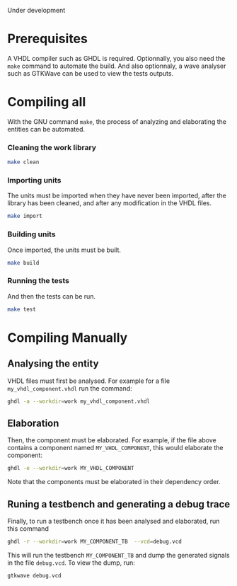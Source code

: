 Under development

# Prerequisites
A VHDL compiler such as GHDL is required. Optionnally, you also need the `make` command to automate the build. And also optionnaly, a wave analyser such as GTKWave can be used to view the tests outputs.

# Compiling all
With the GNU command `make`, the process of analyzing and elaborating the entities can be automated.

### Cleaning the work library
```bash
make clean
```

### Importing units
The units must be imported when they have never been imported, after the library has been cleaned, and after any modification in the VHDL files.<br/>
```bash
make import
```

### Building units
Once imported, the units must be built.<br/>
```bash
make build
```

### Running the tests
And then the tests can be run.
```bash
make test
```

# Compiling Manually
## Analysing the entity
VHDL files must first be analysed. For example for a file `my_vhdl_component.vhdl` run the command:
```bash
ghdl -a --workdir=work my_vhdl_component.vhdl
```

## Elaboration
Then, the component must be elaborated. For example, if the file above contains a component named `MY_VHDL_COMPONENT`, this would elaborate the component:
```bash
ghdl -e --workdir=work MY_VHDL_COMPONENT
```
Note that the components must be elaborated in their dependency order.

## Runing a testbench and generating a debug trace
Finally, to run a testbench once it has been analysed and elaborated, run this command
```bash
ghdl -r --workdir=work MY_COMPONENT_TB  --vcd=debug.vcd
```
This will run the testbench `MY_COMPONENT_TB` and dump the generated signals in the file `debug.vcd`. To view the dump, run:
```bash
gtkwave debug.vcd
```
